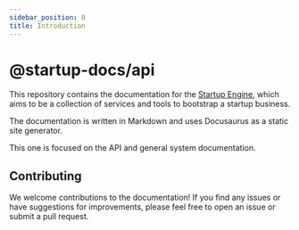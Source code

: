 ```yaml
---
sidebar_position: 0
title: Introduction
---
```


# @startup-docs/api

This repository contains the documentation for the [Startup Engine](https://github.com/orgs/startup-bootstrap-engine/repositories), which aims to be a collection of services and tools to bootstrap a startup business.

The documentation is written in Markdown and uses Docusaurus as a static site generator.

This one is focused on the API and general system documentation.

## Contributing

We welcome contributions to the documentation! If you find any issues or have suggestions for improvements, please feel free to open an issue or submit a pull request.
